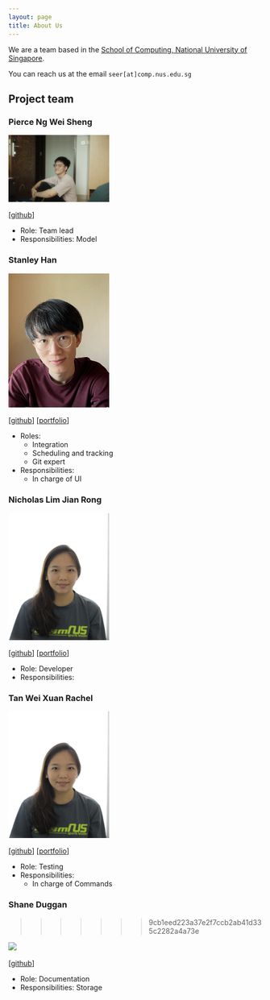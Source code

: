 ```yaml
---
layout: page
title: About Us
---
```


We are a team based in the [School of Computing, National University of Singapore](http://www.comp.nus.edu.sg).

You can reach us at the email `seer[at]comp.nus.edu.sg`

## Project team

### Pierce Ng Wei Sheng

<img src="images/igezt.png" width="200px">

[[github](https://github.com/igezt)]

* Role: Team lead
* Responsibilities: Model

### Stanley Han

<img src="images/hansstanley.png" width="200px">

[[github](http://github.com/hansstanley)]
[[portfolio](team/hansstanley.md)]

* Roles:
  * Integration
  * Scheduling and tracking
  * Git expert
* Responsibilities:
  * In charge of UI


### Nicholas Lim Jian Rong

<img src="images/rachel.png" width="200px">

[[github](http://github.com/rachtan27)] [[portfolio](team/rachel.md)]

* Role: Developer
* Responsibilities:


### Tan Wei Xuan Rachel
<img src="images/rachel.png" width="200px">

[[github](http://github.com/rachtan27)]
[[portfolio](team/rachel.md)]

* Role: Testing
* Responsibilities:
  * In charge of Commands


### Shane Duggan
>>>>>>> 9cb1eed223a37e2f7ccb2ab41d335c2282a4a73e

<img src="images/ShaneDuggan.png" width="200px">

[[github](http://github.com/Shuggan)]

* Role: Documentation
* Responsibilities: Storage
